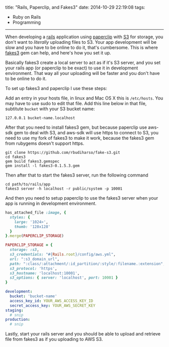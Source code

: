 title: "Rails, Paperclip, and Fakes3"
date: 2014-10-29 22:19:08
tags:
- Ruby on Rails
- Programming
---
<!-- more -->
When developing a [rails](http://rubyonrails.org) application using [paperclip](https://github.com/thoughtbot/paperclip) with [S3](http://aws.amazon.com/s3/) for storage, you don't want to _literally_ uploading files to S3. Your app development will be slow and you have to be online to do it, that's cumbersome. This is where [fakes3](https://github.com/jubos/fake-s3) gem can help, and here's how you set it up.
<!-- more -->
Basically fakes3 create a local server to act as if it's S3 server, and you set your rails app (or paperclip to be exact) to use it in development environment. That way all your uploading will be faster and you don't have to be online to do it.

To set up fakes3 and paperclip I use these steps:

Add an entry in your hosts file, in linux and Mac OS X this is `/etc/hosts`. You may have to use sudo to edit that file. Add this line below in that file, subtitute `bucket` with your S3 bucket name:
``` shell /etc/hosts
127.0.0.1 bucket-name.localhost
```

After that you need to install fakes3 gem, but because paperclip use aws-sdk gem to deal with S3, and aws-sdk will use https to connect to S3, you need to use my fork of fakes3 to make it work, because the fakes3 gem from rubygems doesn't support https.
``` shell
git clone https://github.com/rbudiharso/fake-s3.git
cd fakes3
gem build fakes3.gemspec
gem install -l fakes3-0.1.5.3.gem
```

Then after that to start the fakes3 server, run the following command
``` shell
cd path/to/rails/app
fakes3 server -h localhost -r public/system -p 10001
```

And then you need to setup paperclip to use the fakes3 server when your app is running in development environment.
``` ruby models/something_with_paperclip.rb
has_attached_file :image, {
  styles: {
    large: '1024>',
    thumb: '128x128'
  }
}.merge(PAPERCLIP_STORAGE)
```

``` ruby config/environments/development.rb
PAPERCLIP_STORAGE = {
  storage: :s3,
  s3_credentials: "#{Rails.root}/config/aws.yml",
  url: ":s3_domain_url",
  path: ":class/:attachment/:id_partition/:style/:filename.:extension",
  s3_protocol: 'https',
  s3_hostname: 'localhost:10001',
  s3_options: { server: 'localhost', port: 10001 }
}
```

``` yaml config/aws.yml
development:
  bucket: 'bucket-name'
  access_key_id: YOUR_AWS_ACCESS_KEY_ID
  secret_access_key: YOUR_AWS_SECRET_KEY
staging:
  # snip
production:
  # snip
```

Lastly, start your rails server and you should be able to upload and retrieve file from fakes3 as if you uploading to AWS S3.
